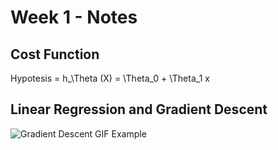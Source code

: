 # Week 1 - Notes



## Cost Function

Hypotesis = h_\Theta (X) = \Theta_0 + \Theta_1 x
## Linear Regression and Gradient Descent

![Gradient Descent GIF Example](https://raw.githubusercontent.com/mattnedrich/GradientDescentExample/master/gradient_descent_example.gif)
